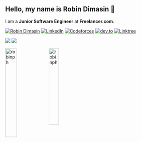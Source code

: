 ## Hello, my name is Robin Dimasin 👋
I am a **Junior Software Engineer** at **Freelancer.com**.

[![Robin Dimasin](https://img.shields.io/badge/robindimasin.com-202020?style=for-the-badge&logo=About.me&logoColor=white)](https://robindimasin.com/)
[![LinkedIn](https://img.shields.io/badge/LinkedIn-202020?style=for-the-badge&logo=linkedin&logoColor=white)](https://www.linkedin.com/in/robin-dimasin/)
[![Codeforces](https://img.shields.io/badge/Codeforces-202020?style=for-the-badge&logo=Codeforces&logoColor=white)](https://codeforces.com/profile/RobinPH)
[![dev.to](https://img.shields.io/badge/dev.to-202020?style=for-the-badge&logo=devdotto&logoColor=white)](https://dev.to/robinph)
[![Linktree](https://img.shields.io/badge/linktree-202020?style=for-the-badge&logo=linktree&logoColor=white)](https://linktr.ee/robindimasin)

![](https://skillicons.dev/icons?i=javascript,typescript,python,php,java,cpp,mysql,html,css,tailwindcss&theme=dark)
![](https://skillicons.dev/icons?i=react,nextjs,svelte,laravel,flask,dotnet,nodejs&theme=dark)

<img 
  width="27%" 
  align="left" 
  src="https://github-readme-stats.vercel.app/api?username=robinph&show_icons=true&hide_rank=true&hide_title=true" 
  alt="robinph"
/> 

<img 
  width="25%" 
  align="left" 
  src="https://github-readme-stats.vercel.app/api/top-langs?username=robinph&show_icons=true&locale=en&layout=compact"
  alt="robinph"
/> 

